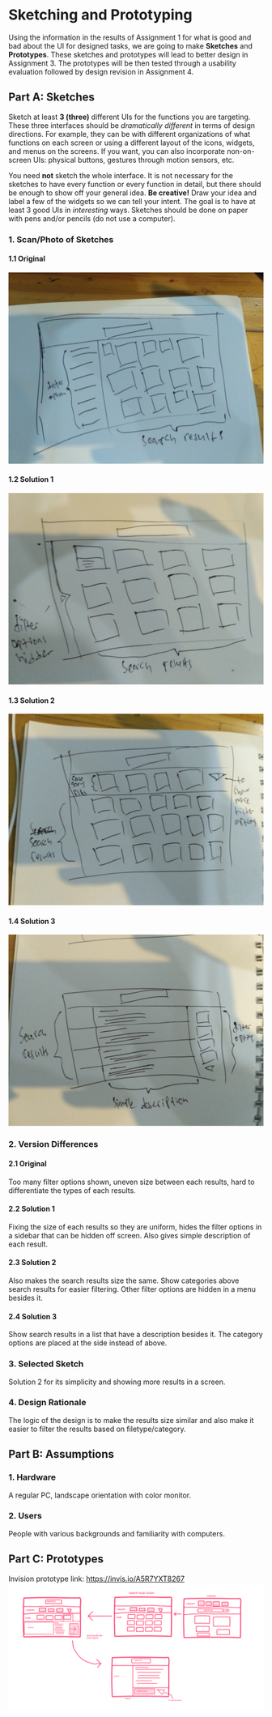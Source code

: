 # Sketching and Prototyping
Using the information in the results of Assignment 1 for what is good and bad about the UI for designed tasks, we are going to make **Sketches** and **Prototypes**. These sketches and prototypes will lead to better design in Assignment 3. The prototypes will be then tested through a usability evaluation followed by design revision in Assignment 4.

## Part A: Sketches
Sketch at least **3 (three)** different UIs for the functions you are targeting. These three interfaces should be _dramatically different_ in terms of design directions. For example, they can be with different organizations of what functions on each screen or using a different layout of the icons, widgets, and menus on the screens. If you want, you can also incorporate non-on-screen UIs: physical buttons, gestures through motion sensors, etc.

You need **not** sketch the whole interface. It is not necessary for the sketches to have every function or every function in detail, but there should be enough to show off your general idea. **Be creative!** Draw your idea and label a few of the widgets so we can tell your intent. The goal is to have at least 3 good UIs in *interesting* ways. Sketches should be done on paper with pens and/or pencils (do not use a computer).

### 1. Scan/Photo of Sketches
#### 1.1 Original
![original](res/original.jpg)

#### 1.2 Solution 1
![solution 1](res/solution_1.jpg)

#### 1.3 Solution 2
![solution 2](res/solution_2.jpg)

#### 1.4 Solution 3
![solution 3](res/solution_3.jpg)

### 2. Version Differences
#### 2.1 Original
Too many filter options shown, uneven size between each results, hard to differentiate the types of each results.
#### 2.2 Solution 1
Fixing the size of each results so they are uniform, hides the filter options in a sidebar that can be hidden off screen. Also gives simple description of each result.
#### 2.3 Solution 2
Also makes the search results size the same. Show categories above search results for easier filtering. Other filter options are hidden in a menu besides it.
#### 2.4 Solution 3
Show search results in a list that have a description besides it. The category options are placed at the side instead of above.
### 3. Selected Sketch
Solution 2 for its simplicity and showing more results in a screen.

### 4. Design Rationale
The logic of the design is to make the results size similar and also make it easier to filter the results based on filetype/category.

## Part B: Assumptions
### 1. Hardware
A regular PC, landscape orientation with color monitor.
### 2. Users
People with various backgrounds and familiarity with computers.

## Part C: Prototypes
Invision prototype link: https://invis.io/A5R7YXT8267
![Freehand](res/prototype.png)
